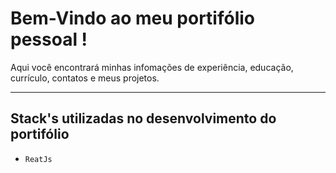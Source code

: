 # Bem-Vindo ao meu portifólio pessoal !

Aqui você encontrará minhas infomações de experiência, educação, currículo, contatos e meus projetos.

---

## Stack's utilizadas no desenvolvimento do portifólio

- `ReatJs`
